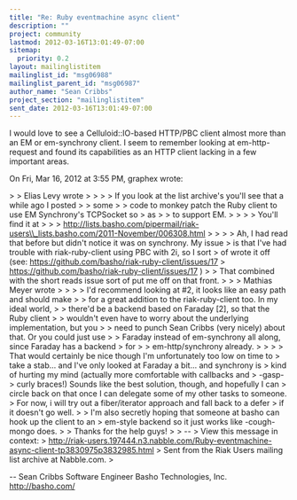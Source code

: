 ```yaml
---
title: "Re: Ruby eventmachine async client"
description: ""
project: community
lastmod: 2012-03-16T13:01:49-07:00
sitemap:
  priority: 0.2
layout: mailinglistitem
mailinglist_id: "msg06988"
mailinglist_parent_id: "msg06987"
author_name: "Sean Cribbs"
project_section: "mailinglistitem"
sent_date: 2012-03-16T13:01:49-07:00
---
```



I would love to see a Celluloid::IO-based HTTP/PBC client almost more than
an EM or em-synchrony client. I seem to remember looking at em-http-request
and found its capabilities as an HTTP client lacking in a few important
areas.

On Fri, Mar 16, 2012 at 3:55 PM, graphex  wrote:

&gt;
&gt; Elias Levy wrote
&gt; &gt;
&gt; &gt; If you look at the list archive's you'll see that a while ago I posted
&gt; &gt; some
&gt; &gt; code to monkey patch the Ruby client to use EM Synchrony's TCPSocket so
&gt; as
&gt; &gt; to support EM.
&gt; &gt;
&gt; &gt; You'll find it at
&gt; &gt;
&gt; http://lists.basho.com/pipermail/riak-users\\_lists.basho.com/2011-November/006308.html
&gt; &gt;
&gt;
&gt; Ah, I had read that before but didn't notice it was on synchrony. My issue
&gt; is that I've had trouble with riak-ruby-client using PBC with 2i, so I sort
&gt; of wrote it off (see: https://github.com/basho/riak-ruby-client/issues/17
&gt; https://github.com/basho/riak-ruby-client/issues/17 )
&gt;
&gt; That combined with the short reads issue sort of put me off on that front.
&gt;
&gt;
&gt; Mathias Meyer wrote
&gt; &gt;
&gt; &gt; I'd recommend looking at #2, it looks like an easy path and should make
&gt; &gt; for a great addition to the riak-ruby-client too. In my ideal world,
&gt; &gt; there'd be a backend based on Faraday [2], so that the Ruby client
&gt; &gt; wouldn't even have to worry about the underlying implementation, but you
&gt; &gt; need to punch Sean Cribbs (very nicely) about that. Or you could just use
&gt; &gt; Faraday instead of em-synchrony all along, since Faraday has a backend
&gt; for
&gt; &gt; em-http/synchrony already.
&gt; &gt;
&gt;
&gt; That would certainly be nice though I'm unfortunately too low on time to
&gt; take a stab... and I've only looked at Faraday a bit... and synchrony is
&gt; kind of hurting my mind (actually more comfortable with callbacks and
&gt; -gasp-
&gt; curly braces!) Sounds like the best solution, though, and hopefully I can
&gt; circle back on that once I can delegate some of my other tasks to someone.
&gt; For now, i will try out a fiber/iterator approach and fall back to a defer
&gt; if it doesn't go well.
&gt;
&gt; I'm also secretly hoping that someone at basho can hook up the client to an
&gt; em-style backend so it just works like -cough- mongo does.
&gt;
&gt; Thanks for the help guys!
&gt;
&gt; --
&gt; View this message in context:
&gt; http://riak-users.197444.n3.nabble.com/Ruby-eventmachine-async-client-tp3830975p3832985.html
&gt; Sent from the Riak Users mailing list archive at Nabble.com.
&gt;


-- 
Sean Cribbs 
Software Engineer
Basho Technologies, Inc.
http://basho.com/
